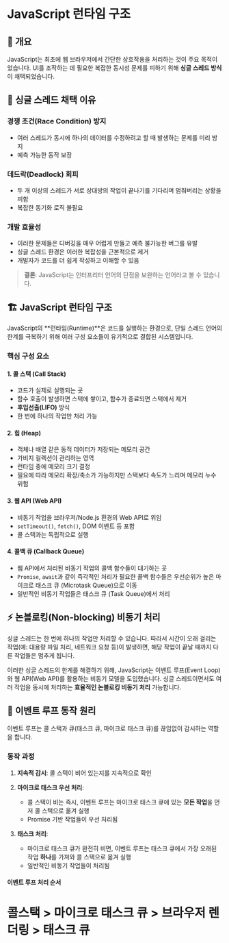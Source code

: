 # JavaScript 런타임 구조

## 📖 개요

JavaScript는 최초에 웹 브라우저에서 간단한 상호작용을 처리하는 것이 주요 목적이었습니다. UI를 조작하는 데 필요한 복잡한 동시성 문제를 피하기 위해 **싱글 스레드 방식**이 채택되었습니다.

## 🚫 싱글 스레드 채택 이유

### 경쟁 조건(Race Condition) 방지

- 여러 스레드가 동시에 하나의 데이터를 수정하려고 할 때 발생하는 문제를 미리 방지
- 예측 가능한 동작 보장

### 데드락(Deadlock) 회피

- 두 개 이상의 스레드가 서로 상대방의 작업이 끝나기를 기다리며 멈춰버리는 상황을 피함
- 복잡한 동기화 로직 불필요

### 개발 효율성

- 이러한 문제들은 디버깅을 매우 어렵게 만들고 예측 불가능한 버그를 유발
- 싱글 스레드 환경은 이러한 복잡성을 근본적으로 제거
- 개발자가 코드를 더 쉽게 작성하고 이해할 수 있음

> **결론**: JavaScript는 인터프리터 언어의 단점을 보완하는 언어라고 볼 수 있습니다.

## 🏗️ JavaScript 런타임 구조

JavaScript의 **런타임(Runtime)**은 코드를 실행하는 환경으로, 단일 스레드 언어의 한계를 극복하기 위해 여러 구성 요소들이 유기적으로 결합된 시스템입니다.

### 핵심 구성 요소

#### 1. 콜 스택 (Call Stack)

- 코드가 실제로 실행되는 곳
- 함수 호출이 발생하면 스택에 쌓이고, 함수가 종료되면 스택에서 제거
- **후입선출(LIFO)** 방식
- 한 번에 하나의 작업만 처리 가능

#### 2. 힙 (Heap)

- 객체나 배열 같은 동적 데이터가 저장되는 메모리 공간
- 가비지 컬렉션이 관리하는 영역
- 런타임 중에 메모리 크기 결정
- 필요에 따라 메모리 확장/축소가 가능하지만 스택보다 속도가 느리며 메모리 누수 위험

#### 3. 웹 API (Web API)

- 비동기 작업을 브라우저/Node.js 환경의 Web API로 위임
- `setTimeout()`, `fetch()`, DOM 이벤트 등 포함
- 콜 스택과는 독립적으로 실행

#### 4. 콜백 큐 (Callback Queue)

- 웹 API에서 처리된 비동기 작업의 콜백 함수들이 대기하는 곳
- `Promise`, `await`과 같이 즉각적인 처리가 필요한 콜백 함수들은 우선순위가 높은 마이크로 태스크 큐 (Microtask Queue)으로 이동
- 일반적인 비동기 작업들은 태스크 큐 (Task Queue)에서 처리

## ⚡ 논블로킹(Non-blocking) 비동기 처리

싱글 스레드는 한 번에 하나의 작업만 처리할 수 있습니다. 따라서 시간이 오래 걸리는 작업(예: 대용량 파일 처리, 네트워크 요청 등)이 발생하면, 해당 작업이 끝날 때까지 다른 작업들은 멈추게 됩니다.

이러한 싱글 스레드의 한계를 해결하기 위해, JavaScript는 이벤트 루프(Event Loop)와 웹 API(Web API)를 활용하는 비동기 모델을 도입했습니다. 싱글 스레드이면서도 여러 작업을 동시에 처리하는 **효율적인 논블로킹 비동기 처리** 가능합니다.

## 🔄 이벤트 루프 동작 원리

이벤트 루프는 콜 스택과 큐(태스크 큐, 마이크로 태스크 큐)를 끊임없이 감시하는 역할을 합니다.

### 동작 과정

1. **지속적 감시**: 콜 스택이 비어 있는지를 지속적으로 확인
2. **마이크로 태스크 우선 처리**:

   - 콜 스택이 비는 즉시, 이벤트 루프는 마이크로 태스크 큐에 있는 **모든 작업**을 먼저 콜 스택으로 옮겨 실행
   - Promise 기반 작업들이 우선 처리됨

3. **태스크 처리**:

   - 마이크로 태스크 큐가 완전히 비면, 이벤트 루프는 태스크 큐에서 가장 오래된 작업 **하나**를 가져와 콜 스택으로 옮겨 실행
   - 일반적인 비동기 작업들이 처리됨

#### 이벤트 루프 처리 순서

# 콜스택 > 마이크로 태스크 큐 > 브라우저 렌더링 > 태스크 큐
